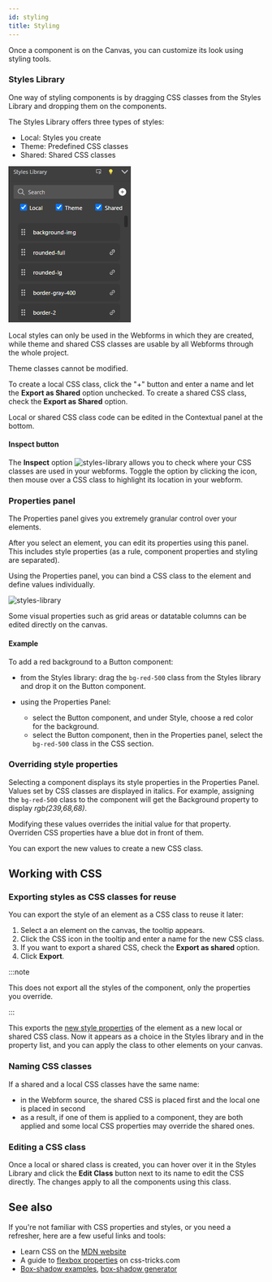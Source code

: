 ```yaml
---
id: styling
title: Styling
---
```


Once a component is on the Canvas, you can customize its look using styling tools.

### Styles Library 

One way of styling components is by dragging CSS classes from the Styles Library and dropping them on the components.

The Styles Library offers three types of styles: 
* Local: Styles you create
* Theme: Predefined CSS classes
* Shared: Shared CSS classes

![styles-library](img/styles-library.png)

Local styles can only be used in the Webforms in which they are created, while theme and shared CSS classes are usable by all Webforms through the whole project.

Theme classes cannot be modified. 

To create a local CSS class, click the "+" button and enter a name and let the **Export as Shared** option unchecked.
To create a shared CSS class, check the **Export as Shared** option.

Local or shared CSS class code can be edited in the Contextual panel at the bottom.



#### Inspect button

The **Inspect** option ![styles-library](img/inspect-button.png)  allows you to check where your CSS classes are used in your webforms. Toggle the option by clicking the icon, then mouse over a CSS class to highlight its location in your webform. 

### Properties panel

The Properties panel gives you extremely granular control over your elements. 

After you select an element, you can edit its properties using this panel. This includes style properties (as a rule, component properties and styling are separated).

Using the Properties panel, you can bind a CSS class to the element and define values individually.

![styles-library](img/properties-panel.png)

Some visual properties such as grid areas or datatable columns can be edited directly on the canvas.

#### Example 

To add a red background to a Button component: 
* from the Styles library:
drag the `bg-red-500` class from the Styles library and drop it on the Button component.

* using the Properties Panel:
    * select the Button component, and under Style, choose a red color for the background.
    * select the Button component, then in the Properties panel, select the `bg-red-500` class in the CSS section.

### Overriding style properties

Selecting a component displays its style properties in the Properties Panel. Values set by CSS classes are displayed in italics. For example, assigning the `bg-red-500` class to the component will get the Background property to display *rgb(239,68,68)*.

Modifying these values overrides the initial value for that property. Overriden CSS properties have a blue dot in front of them. 

You can export the new values to create a new CSS class.

## Working with CSS 

### Exporting styles as CSS classes for reuse 

You can export the style of an element as a CSS class to reuse it later: 
1. Select a an element on the canvas, the tooltip appears.
2. Click the CSS icon in the tooltip and enter a name for the new CSS class. 
3. If you want to export a shared CSS, check the **Export as shared** option.
4. Click **Export**.

:::note

This does not export all the styles of the component, only the properties you override.

:::

This exports the [new style properties](#overriding-style-properties) of the element as a new local or shared CSS class. Now it appears as a choice in the Styles library and in the property list, and you can apply the class to other elements on your canvas. 

### Naming CSS classes

If a shared and a local CSS classes have the same name:
- in the Webform source, the shared CSS is placed first and the local one is placed in second
- as a result, if one of them is applied to a component, they are both applied and some local CSS properties may override the shared ones.



### Editing a CSS class

Once a local or shared class is created, you can hover over it in the Styles Library and click the **Edit Class** button next to its name to edit the CSS directly. The changes apply to all the components using this class.

## See also

If you're not familiar with CSS properties and styles, or you need a refresher, here are a few useful links and tools:

* Learn CSS on the [MDN website](https://developer.mozilla.org/en-US/docs/Learn/CSS/Building_blocks/Cascade_and_inheritance)
* A guide to [flexbox properties](https://css-tricks.com/snippets/css/a-guide-to-flexbox/) on css-tricks.com
* [Box-shadow examples](https://getcssscan.com/css-box-shadow-examples), [box-shadow generator](https://cssgenerator.org/box-shadow-css-generator.html)